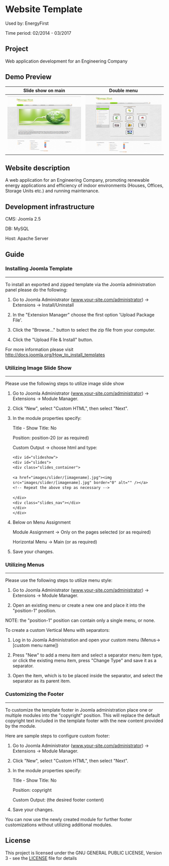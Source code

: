 # Website Template

Used by: EnergyFirst

Time period: 02/2014 - 03/2017

## Project

Web application development for an Engineering Company

## Demo Preview
Slide show on main         |  Double menu
:-------------------------:|:-------------------------:
![Template preview](https://github.com/CTzatzakis/Joomla_Template-1Q_2014/raw/master/template_preview1.png)  |  ![Template preview](https://github.com/CTzatzakis/Joomla_Template-1Q_2014/raw/master/template_preview2.png)

## Website description

A web application for an Engineering Company, promoting renewable energy applications and efficiency of indoor environments (Houses, Offices, Storage Units etc.) and running maintenance. 

## Development infrastructure

CMS: Joomla 2.5

DB: MySQL

Host: Apache Server

## Guide

### Installing Joomla Template
---------------------------------------

To install an exported and zipped template via the Joomla administration panel please do the following:

1. Go to Joomla Administrator (www.your-site.com/administrator) -> Extensions -> Install/Uninstall

2. In the "Extension Manager" choose the first option 'Upload Package File'.

3. Click the "Browse..." button to select the zip file from your computer.

4. Click the "Upload File & Install" button.

For more information please visit http://docs.joomla.org/How_to_install_templates

### Utilizing Image Slide Show
-------------------------------
Please use the following steps to utilize image slide show

1. Go to Joomla Administrator (www.your-site.com/administrator) -> Extensions -> Module Manager.

2. Click "New", select "Custom HTML", then select "Next".

3. In the module properties specify:

    Title - Show Title: No
    
    Position: position-20 (or as required)
    
    Custom Output -> choose html and type:
    
    ```
   <div id="slideshow">
   <div id="slides">
   <div class="slides_container">
   
   <a href="images/slider/[imagename].jpg"><img src="images/slider/[imagename].jpg" border="0" alt="" /></a> 
   <!-- Repeat the above step as necessary -->
  
   </div>
   <div class="slides_nav"></div>
   </div>
   </div>
    ```
    
4. Below on Menu Assignment

   Module Assignment -> Only on the pages selected (or as required)
   
   Horizontal Menu -> Main (or as required)

4. Save your changes.

### Utilizing Menus
-------------------------------

Please use the following steps to utilize menu style:

1. Go to Joomla Administrator (www.your-site.com/administrator) -> Extensions -> Module Manager.

2. Open an existing menu or create a new one and place it into the "position-1" position.

NOTE: the "position-1" position can contain only a single menu, or none.

To create a custom Vertical Menu with separators:

   1. Log in to Joomla Administration and open your custom menu (Menus-> [custom menu name])
   
   2. Press "New" to add a menu item and select a separator menu item type, or click the existing menu item, press "Change Type" and save it as a separator. 
   
   3. Open the item, which is to be placed inside the separator, and select the separator as its parent item.

### Customizing the Footer
------------------------------

To customize the template footer in Joomla administration place one or multiple modules into
the "copyright" position. This will replace the default copyright text included in the template
footer with the new content provided by the module.

Here are sample steps to configure custom footer:

1. Go to Joomla Administrator (www.your-site.com/administrator) -> Extensions -> Module Manager.

2. Click "New", select "Custom HTML", then select "Next".

3. In the module properties specify:

    Title - Show Title: No
    
    Position: copyright
    
    Custom Output: (the desired footer content)
    
4. Save your changes.

You can now use the newly created module for further footer customizations without utilizing additional modules.

## License

This project is licensed under the GNU GENERAL PUBLIC LICENSE, Version 3 - see the [LICENSE](LICENSE) file for details

